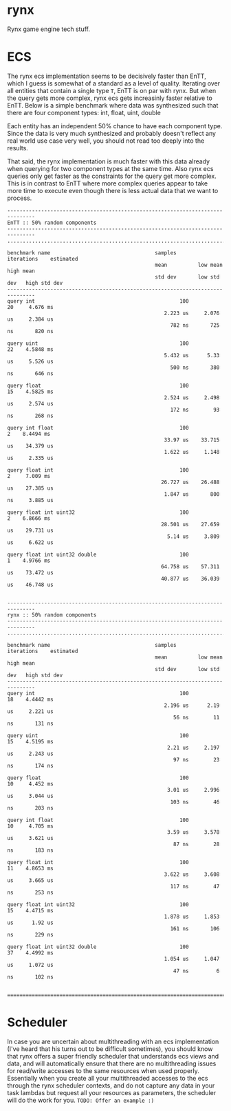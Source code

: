 # rynx
Rynx game engine tech stuff.

# ECS
The rynx ecs implementation seems to be decisively faster than EnTT, which I guess is somewhat of a standard as a level of quality.
Iterating over all entities that contain a single type `T`, EnTT is on par with rynx. But when the query gets more complex,
rynx ecs gets increasinly faster relative to EnTT. Below is a simple benchmark where data was synthesized such that there are four component types:
int, float, uint, double

Each entity has an independent 50% chance to have each component type. Since the data is very much synthesized and probably doesn't reflect any real world use case very well, you should not read too deeply into the results.

That said, the rynx implementation is much faster with this data already when querying for two component types at the same time. Also rynx ecs queries only get faster as the constraints for the query get more complex. This is in contrast to EnTT where more complex queries appear to take more time to execute even though there is less actual data that we want to process.

```
-------------------------------------------------------------------------------
EnTT :: 50% random components
-------------------------------------------------------------------------------
...............................................................................

benchmark name                                  samples       iterations    estimated
                                                mean          low mean      high mean
                                                std dev       low std dev   high std dev
-------------------------------------------------------------------------------
query int                                               100           20     4.676 ms
                                                   2.223 us     2.076 us     2.384 us
                                                     782 ns       725 ns       820 ns

query uint                                              100           22    4.5848 ms
                                                   5.432 us      5.33 us     5.526 us
                                                     500 ns       380 ns       646 ns

query float                                             100           15    4.5825 ms
                                                   2.524 us     2.498 us     2.574 us
                                                     172 ns        93 ns       268 ns

query int float                                         100            2    8.4494 ms
                                                   33.97 us    33.715 us    34.379 us
                                                   1.622 us     1.148 us     2.335 us

query float int                                         100            2     7.009 ms
                                                  26.727 us    26.488 us    27.385 us
                                                   1.847 us       800 ns     3.885 us

query float int uint32                                  100            2    6.8666 ms
                                                  28.501 us    27.659 us    29.731 us
                                                    5.14 us     3.809 us     6.622 us

query float int uint32 double                           100            1    4.9766 ms
                                                  64.758 us    57.311 us    73.472 us
                                                  40.877 us    36.039 us    46.748 us


-------------------------------------------------------------------------------
rynx :: 50% random components
-------------------------------------------------------------------------------
...............................................................................

benchmark name                                  samples       iterations    estimated
                                                mean          low mean      high mean
                                                std dev       low std dev   high std dev
-------------------------------------------------------------------------------
query int                                               100           18    4.4442 ms
                                                   2.196 us      2.19 us     2.221 us
                                                      56 ns        11 ns       131 ns

query uint                                              100           15    4.5195 ms
                                                    2.21 us     2.197 us     2.243 us
                                                      97 ns        23 ns       174 ns

query float                                             100           10     4.452 ms
                                                    3.01 us     2.996 us     3.044 us
                                                     103 ns        46 ns       203 ns

query int float                                         100           10     4.705 ms
                                                    3.59 us     3.578 us     3.621 us
                                                      87 ns        28 ns       183 ns

query float int                                         100           11    4.8653 ms
                                                   3.622 us     3.608 us     3.665 us
                                                     117 ns        47 ns       253 ns

query float int uint32                                  100           15    4.4715 ms
                                                   1.878 us     1.853 us      1.92 us
                                                     161 ns       106 ns       229 ns

query float int uint32 double                           100           37    4.4992 ms
                                                   1.054 us     1.047 us     1.072 us
                                                      47 ns         6 ns       102 ns


===============================================================================
```

# Scheduler

In case you are uncertain about multithreading with an ecs implementation (I've heard that his turns out to be difficult sometimes), you should know that rynx offers a super friendly scheduler that understands ecs views and data, and will automatically ensure that there are no multithreading issues for read/write accesses to the same resources when used properly.
Essentially when you create all your multithreaded accesses to the ecs through the rynx scheduler contexts, and do not capture any data in your task lambdas but request all your resources as parameters, the scheduler will do the work for you.
`TODO: Offer an example :)`
